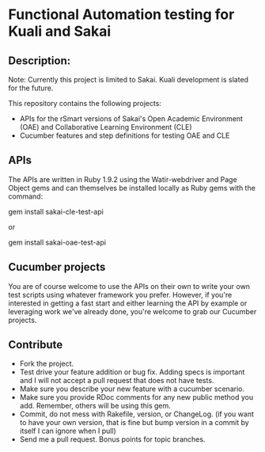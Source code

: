 # Functional Automation testing for Kuali and Sakai

## Description:

Note: Currently this project is limited to Sakai. Kuali development is slated for the future.

This repository contains the following projects:

- APIs for the rSmart versions of Sakai's Open Academic Environment (OAE) and Collaborative Learning Environment (CLE)
- Cucumber features and step definitions for testing OAE and CLE

## APIs

The APIs are written in Ruby 1.9.2 using the Watir-webdriver and Page Object gems and can themselves be installed locally as Ruby gems with the command:

gem install sakai-cle-test-api

or

gem install sakai-oae-test-api

## Cucumber projects

You are of course welcome to use the APIs on their own to write your own test scripts using whatever framework you prefer. However, if you're interested in getting a fast start and either learning the API by example or leveraging work we've already done, you're welcome to grab our Cucumber projects.

## Contribute

* Fork the project.
* Test drive your feature addition or bug fix. Adding specs is important and I will not accept a pull request that does not have tests.
* Make sure you describe your new feature with a cucumber scenario.
* Make sure you provide RDoc comments for any new public method you add. Remember, others will be using this gem.
* Commit, do not mess with Rakefile, version, or ChangeLog.
  (if you want to have your own version, that is fine but bump version in a commit by itself I can ignore when I pull)
* Send me a pull request. Bonus points for topic branches.